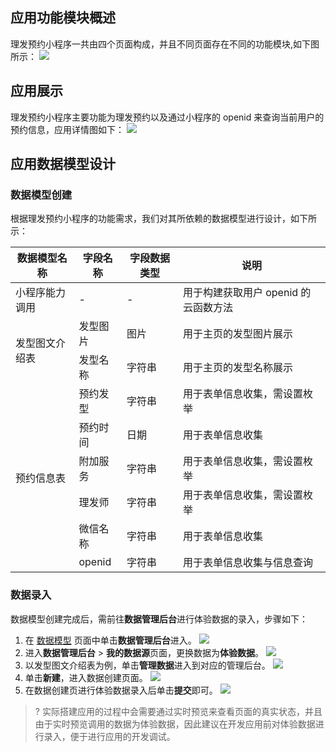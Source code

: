 ## 应用功能模块概述
理发预约小程序一共由四个页面构成，并且不同页面存在不同的功能模块,如下图所示：
![](https://qcloudimg.tencent-cloud.cn/raw/7adfaa0fee1ea0dbabed9d3bba16848a.png)

## 应用展示
理发预约小程序主要功能为理发预约以及通过小程序的 openid 来查询当前用户的预约信息，应用详情图如下：
![](https://qcloudimg.tencent-cloud.cn/raw/2c53b38b3eab2d1e46754cd86a0dfabc.png)

[](id:sourceDesign)
## 应用数据模型设计
### 数据模型创建
根据理发预约小程序的功能需求，我们对其所依赖的数据模型进行设计，如下所示：
<table>
<thead>
<tr>
<th>数据模型名称</th>
<th>字段名称</th>
<th>字段数据类型</th>
<th>说明</th>
</tr>
</thead>
<tbody>
<tr>
<td rowspan="1">小程序能力调用</td>
<td >-</td>
<td >-</td>
<td >用于构建获取用户 openid 的云函数方法</td>
</tr>
<tr>
<td rowspan="2">发型图文介绍表</td>
<td >发型图片</td>
<td >图片</td>
<td >用于主页的发型图片展示</td>
</tr>
<tr>
<td >发型名称</td>
<td >字符串</td>
<td >用于主页的发型名称展示</td>
</tr>
<tr>
<td rowspan="8">预约信息表</td>
<td >预约发型</td>
<td >字符串</td>
<td >用于表单信息收集，需设置枚举</td>
</tr>
<tr>
<td >预约时间</td>
<td >日期</td>
<td >用于表单信息收集</td>
</tr>
<tr>
<td >附加服务</td>
<td >字符串</td>
<td >用于表单信息收集，需设置枚举</td>
</tr>
<tr>
<td >理发师</td>
<td >字符串</td>
<td >用于表单信息收集，需设置枚举</td>
</tr>
<tr>
<td >微信名称</td>
<td >字符串</td>
<td >用于表单信息收集</td>
</tr>
<tr>
<td >openid</td>
<td >字符串</td>
<td >用于表单信息收集与信息查询</td>
</tr>
</table>

### 数据录入

数据模型创建完成后，需前往**数据管理后台**进行体验数据的录入，步骤如下：
1. 在 [数据模型](https://console.cloud.tencent.com/lowcode/datasource/index?envId=lowcode-5gb79k26c34e9bdb) 页面中单击**数据管理后台**进入。
![](https://qcloudimg.tencent-cloud.cn/raw/6ebb97f69a6d8f93107029bc4b7ae7bb.png)
2. 进入**数据管理后台** > **我的数据源**页面，更换数据为**体验数据**。
![](https://qcloudimg.tencent-cloud.cn/raw/b667e20b3a66ed08f90622303754c601.png)
3. 以发型图文介绍表为例，单击**管理数据**进入到对应的管理后台。
![](https://qcloudimg.tencent-cloud.cn/raw/c47bfbec27908d7aea83db4ad64bc543.png)
4. 单击**新建**，进入数据创建页面。
![](https://qcloudimg.tencent-cloud.cn/raw/5bf7d1e3b2cdb03a35df903f0bd2a3a1.png)
5. 在数据创建页进行体验数据录入后单击**提交**即可。
![](https://qcloudimg.tencent-cloud.cn/raw/3906db2799f012e7962ddcd12e4d973b.png)

>? 实际搭建应用的过程中会需要通过实时预览来查看页面的真实状态，并且由于实时预览调用的数据为体验数据，因此建议在开发应用前对体验数据进行录入，便于进行应用的开发调试。


